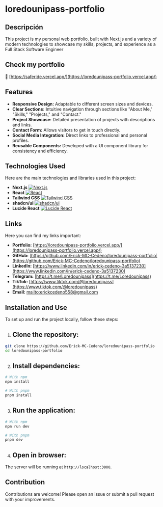 # loredounipass-portfolio

## Descripción
This project is my personal web portfolio, built with Next.js and a variety of modern technologies to showcase my skills, projects, and experience as a Full Stack Software Engineer

## Check my portfolio
🚀 [https://saferide.vercel.app/](https://loredounipass-portfolio.vercel.app/)



## Features
- **Responsive Design:** Adaptable to different screen sizes and devices.
- **Clear Sections:** Intuitive navigation through sections like "About Me," "Skills," "Projects," and "Contact."
- **Project Showcase:** Detailed presentation of projects with descriptions and links.
- **Contact Form:** Allows visitors to get in touch directly.
- **Social Media Integration:** Direct links to professional and personal profiles.
- **Reusable Components:** Developed with a UI component library for consistency and efficiency.

## Technologies Used
Here are the main technologies and libraries used in this project:

- **Next.js** [![Next.js](https://img.shields.io/badge/Next.js-Black?style=for-the-badge&logo=next.js&logoColor=white)](https://nextjs.org/)
- **React** [![React](https://img.shields.io/badge/React-20232A?style=for-the-badge&logo=react&logoColor=61DAFB)](https://react.dev/)
- **Tailwind CSS** [![Tailwind CSS](https://img.shields.io/badge/Tailwind_CSS-38B2AC?style=for-the-badge&logo=tailwind-css&logoColor=white)](https://tailwindcss.com/)
- **shadcn/ui** [![shadcn/ui](https://img.shields.io/badge/shadcn%2Fui-000000?style=for-the-badge&logo=shadcnui&logoColor=white)](https://ui.shadcn.com/)
- **Lucide React** [![Lucide React](https://img.shields.io/badge/Lucide_React-222222?style=for-the-badge&logo=lucide&logoColor=white)](https://lucide.dev/)

## Links
Here you can find my links important:

* **Portfolio:** [https://loredounipass-portfolio.vercel.app/](https://loredounipass-portfolio.vercel.app/)
* **GitHub:** [https://github.com/Erick-MC-Cedeno/loredounipass-portfolio](https://github.com/Erick-MC-Cedeno/loredounipass-portfolio)
* **LinkedIn:** [https://www.linkedin.com/in/erick-cedeno-3a5137230](https://www.linkedin.com/in/erick-cedeno-3a5137230)
* **Telegram:** [https://t.me/Loredounipass](https://t.me/Loredounipass)
* **TikTok:** [https://www.tiktok.com/@loredounipass](https://www.tiktok.com/@loredounipass)
* **Email:** [mailto:erickcedeno558@gmail.com](mailto:erickcedeno558@gmail.com)

## Installation and Use
To set up and run the project locally, follow these steps:

1. ## Clone the repository:
```bash
git clone https://github.com/Erick-MC-Cedeno/loredounipass-portfolio
cd loredounipass-portfolio
```

2. ## Install dependencies:
```bash
# With npm
npm install

# With pnpm
pnpm install
```

3. ## Run the application:
```bash
# With npm
npm run dev

# With pnpm
pnpm dev
```

4. ## Open in browser:
The server will be running at `http://localhost:3000`.

## Contribution
Contributions are welcome! Please open an issue or submit a pull request with your improvements.


